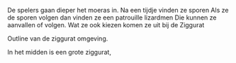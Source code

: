 De spelers gaan dieper het moeras in. 
Na een tijdje vinden ze sporen
Als ze de sporen volgen dan vinden ze een patrouille lizardmen
Die kunnen ze aanvallen of volgen. Wat ze ook kiezen komen ze uit bij de Ziggurat

Outline van de ziggurat omgeving.

In het midden is een grote ziggurat, 